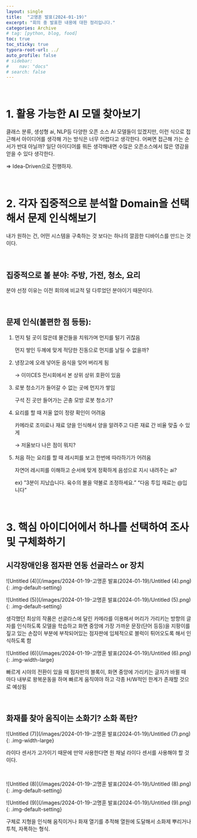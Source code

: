 ```yaml
---
layout: single
title:  "고명훈 발표(2024-01-19)"
excerpt: "회의 중 발표한 내용에 대한 정리입니다."
categories: Archive
# tag: [python, blog, food]
toc: true
toc_sticky: true
typora-root-url: ../
auto_profile: false
# sidebar:
#    nav: "docs"
# search: false
---
```


<br>

# **1. 활용 가능한 AI 모델 찾아보기**

클래스 분류, 생성형 ai, NLP등 다양한 오픈 소스 AI 모델들이 있겠지만, 이런 식으로 접근해서 아이디어를 생각해 가는 방식은 너무 어렵다고 생각한다. 어쩌면 접근해 가는 순서가 반대 아닐까? 일단 아이디어를 뭐든 생각해내면 수많은 오픈소스에서 많은 영감을 얻을 수 있다 생각한다.

=> Idea-Driven으로 진행하자.

<br>

# **2. 각자 집중적으로 분석할 Domain을 선택해서 문제 인식해보기**

내가 원하는 건, 어떤 시스템을 구축하는 것 보다는 하나의 깔끔한 디바이스를 만드는 것이다.

<br>

## 집중적으로 볼 분야: 주방, 가전, 청소, 요리

분야 선정 이유는 이전 회의에 비교적 덜 다루었던 분야이기 때문이다.

<br>

## 문제 인식(불편한 점 등등):

1. 먼지 털 곳이 많은데 물건들을 치워가며 먼지를 털기 귀찮음

   먼지 쌓인 두께에 맞게 적당한 진동으로 먼지를 날릴 수 없을까?

2. 냉장고에 오래 넣어둔 음식을 잊어  버리게 됨

   → 이미CES 전시회에서 본 상위 상위 호환이 있음

3. 로봇 청소기가 들어갈 수 없는 곳에 먼지가 쌓임

   구석 진 곳만 들어가는 곤충 모방 로봇 청소기?

4. 요리를 할 때 저울 없이 정량 확인이 어려움

   카메라로 조미료나 재료 양을 인식해서 양을 알려주고 다른 재료 간 비율 맞출 수 있게

   → 저울보다 나은 점이 뭐지?

5. 처음 하는 요리를 할 때 레시피를 보고 한번에 따라하기가 어려움

   자연어 레시피를 이해하고 순서에 맞게 정확하게 음성으로 지시 내려주는 ai?

   ex) ”3분이 지났습니다. 육수의 불을 약불로 조정하세요.” “다음 투입 재료는 @입니다”

<br>

# **3. 핵심 아이디어에서 하나를 선택하여 조사 및 구체화하기**

## 시각장애인용 점자판 연동 선글라스 or 장치

![Untitled (4)](/images/2024-01-19-고명훈 발표(2024-01-19)/Untitled (4).png){: .img-default-setting}

![Untitled (5)](/images/2024-01-19-고명훈 발표(2024-01-19)/Untitled (5).png){: .img-default-setting}

생각했던 최상의 작품은 선글라스에 달린 카메라를 이용해서 머리가 가리키는 방향의 글자를 인식하도록 모델을 학습하고 화면 중앙에 가장 가까운 문장(단어 등등)을 지팡이를 짚고 있는 손잡이 부분에 부착되어있는 점자판에 입체적으로 블럭이 튀어오도록 해서 인식하도록 함

![Untitled (6)](/images/2024-01-19-고명훈 발표(2024-01-19)/Untitled (6).png){: .img-width-large}

빠르게 시야의 전환이 있을 때 점자판의 블록이, 화면 중앙에 가리키는 글자가 바뀔 때 마다 내부로 왕복운동을 하며 빠르게 움직여야 하고 각종 H/W적인 한계가 존재할 것으로 예상됨

<br>

## 화재를 찾아 움직이는 소화기? 소화 폭탄?

![Untitled (7)](/images/2024-01-19-고명훈 발표(2024-01-19)/Untitled (7).png){: .img-width-large}

라이다 센서가 고가이기 때문에 만약  사용한다면 원 채널 라이다 센서를 사용해야 할 것이다.

<br>

![Untitled (8)](/images/2024-01-19-고명훈 발표(2024-01-19)/Untitled (8).png){: .img-default-setting}

![Untitled (9)](/images/2024-01-19-고명훈 발표(2024-01-19)/Untitled (9).png){: .img-default-setting}

구체로 지형을 인식해 움직이거나 화재 열기를 추적해 열원에 도달해서 소화제 뿌리거나 투척, 자폭하는 형식.

<br>
